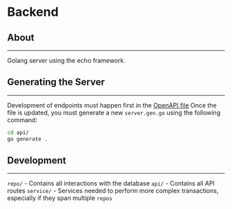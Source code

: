 # Backend
## About
---
Golang server using the echo framework.

## Generating the Server
---
Development of endpoints must happen first in the [OpenAPI file](./api.yaml)
Once the file is updated, you must generate a new `server.gen.go` using the following command:
```bash
cd api/
go generate .
```

## Development
---
`repo/` - Contains all interactions with the database
`api/` - Contains all API routes
`service/` - Services needed to perform more complex transactions, especially if they span multiple `repos`
